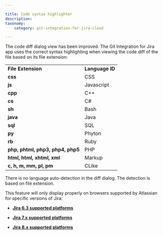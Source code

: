 ```yaml
---

title: Code syntax highlighter
description:
taxonomy:
    category: git-integration-for-jira-cloud

---
```

The code diff dialog view has been improved. The Git Integration for Jira app uses the correct syntax highlighting when viewing the code diff of the file based on its file extension:

|     |     |
| --- | --- |
| **File Extension** | **Language ID** |
| **css** | CSS |
| **js** | Javascript |
| **cpp** | C++ |
| **cs** | C#  |
| **sh** | Bash |
| **java** | Java |
| **sql** | SQL |
| **py** | Phyton |
| **rb** | Ruby |
| **php, phtml, php3, php4, php5** | PHP |
| **html, html, xhtml, xml** | Markup |
| **c, h, m, mm, pl, pm** | CLike |

There is no language auto-detection in the diff dialog. The detection is based on file extension.

This feature will only display properly on browsers supported by Atlassian for specific versions of Jira:

*   [**Jira 6.3 supported platforms**](https://confluence.atlassian.com/jira063/supported-platforms-683541780.html)

*   [**Jira 7.x supported platforms**](https://confluence.atlassian.com/adminjiraserver0713/supported-platforms-964983071.html)

*   [**Jira 8.x supported platforms**](https://confluence.atlassian.com/adminjiraserver/supported-platforms-938846830.html)
